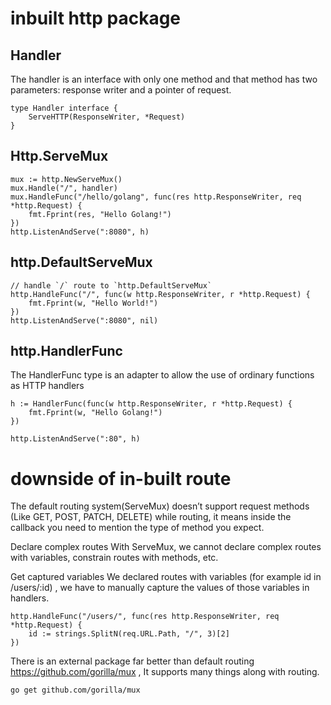 # inbuilt http package

## Handler
The handler is an interface with only one method and that method has two parameters: response writer and a pointer of request.

    type Handler interface {
        ServeHTTP(ResponseWriter, *Request) 
    }  

## Http.ServeMux
  
    mux := http.NewServeMux()
    mux.Handle("/", handler)
    mux.HandleFunc("/hello/golang", func(res http.ResponseWriter, req *http.Request) {
        fmt.Fprint(res, "Hello Golang!")
    })
    http.ListenAndServe(":8080", h)

## http.DefaultServeMux
  
    // handle `/` route to `http.DefaultServeMux`
    http.HandleFunc("/", func(w http.ResponseWriter, r *http.Request) {
        fmt.Fprint(w, "Hello World!")
    })
    http.ListenAndServe(":8080", nil)

## http.HandlerFunc
The HandlerFunc type is an adapter to allow the use of ordinary functions as HTTP handlers

    h := HandlerFunc(func(w http.ResponseWriter, r *http.Request) {
        fmt.Fprint(w, "Hello Golang!")
    })

    http.ListenAndServe(":80", h)
  


#  downside of in-built route

The default routing system(ServeMux) doesn’t support request methods (Like GET, POST, PATCH, DELETE) while routing, it means inside the callback you need to mention the type of method you expect.

Declare complex routes
With ServeMux, we cannot declare complex routes with variables, constrain routes with methods, etc.

Get captured variables
We declared routes with variables (for example id in /users/:id) , we have to manually capture the values of those variables in handlers.

    http.HandleFunc("/users/", func(res http.ResponseWriter, req *http.Request) {
        id := strings.SplitN(req.URL.Path, "/", 3)[2]
    })

There is an external package far better than default routing https://github.com/gorilla/mux
, It supports many things along with routing.

    go get github.com/gorilla/mux

